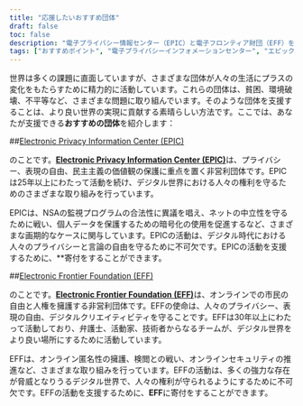 ```yaml
---
title: "応援したいおすすめ団体"
draft: false
toc: false
description: "電子プライバシー情報センター（EPIC）と電子フロンティア財団（EFF）を支援し、オンラインプライバシー、表現の自由、民主的価値の保護に参加しましょう。これらの組織は、デジタル世界におけるあなたの権利を守るために、たゆまぬ努力を続けています。あなたの寄付は、EFFの弁護士、活動家、技術者がオンラインで人権と自由を守るための努力に役立てることができます。この活動に参加するには、以下のリンクにアクセスしてください。"
tags: ["おすすめポイント", "電子プライバシーインフォメーションセンター", "エピック", "電子フロンティア財団", "EFF", "プライバシー", "表現の自由", "民主主義的価値観", "使命", "じんけん", "じんけん", "弁護士", "うんどうかんけいしゃ", "技術者", "自由表現", "デジタルクリエイティビティ"]
---
```


世界は多くの課題に直面していますが、さまざまな団体が人々の生活にプラスの変化をもたらすために精力的に活動しています。これらの団体は、貧困、環境破壊、不平等など、さまざまな問題に取り組んでいます。そのような団体を支援することは、より良い世界の実現に貢献する素晴らしい方法です。ここでは、あなたが支援できる**おすすめの団体**を紹介します：

##[Electronic Privacy Information Center (EPIC)](https://donatenow.networkforgood.org/epic)

のことです。[**Electronic Privacy Information Center (EPIC)**](https://donatenow.networkforgood.org/epic)は、プライバシー、表現の自由、民主主義の価値観の保護に重点を置く非営利団体です。EPICは25年以上にわたって活動を続け、デジタル世界における人々の権利を守るためのさまざまな取り組みを行っています。

EPICは、NSAの監視プログラムの合法性に異議を唱え、ネットの中立性を守るために戦い、個人データを保護するための暗号化の使用を促進するなど、さまざまな画期的なケースに関与しています。EPICの活動は、デジタル時代における人々のプライバシーと言論の自由を守るために不可欠です。EPICの活動を支援するために、**寄付をすることができます。

##[Electronic Frontier Foundation (EFF)](https://www.eff.org/issues/bloggers/legal/join)

のことです。[**Electronic Frontier Foundation (EFF)**](https://www.eff.org/issues/bloggers/legal/join)は、オンラインでの市民の自由と人権を擁護する非営利団体です。EFFの使命は、人々のプライバシー、表現の自由、デジタルクリエイティビティを守ることです。EFFは30年以上にわたって活動しており、弁護士、活動家、技術者からなるチームが、デジタル世界をより良い場所にするために活動しています。

EFFは、オンライン匿名性の擁護、検閲との戦い、オンラインセキュリティの推進など、さまざまな取り組みを行っています。EFFの活動は、多くの強力な存在が脅威となりうるデジタル世界で、人々の権利が守られるようにするために不可欠です。EFFの活動を支援するために、**EFF**に寄付をすることができます。
